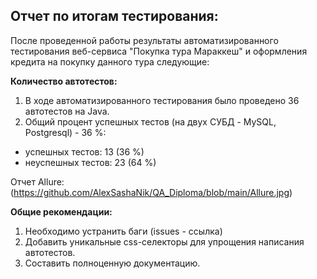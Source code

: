 ## Отчет по итогам тестирования:

После проведенной работы результаты автоматизированного тестирования веб-сервиса "Покупка тура Мараккеш" и оформления кредита на покупку данного тура следующие:

**Количество автотестов:**

1. В ходе автоматизированного тестирования было проведено 36 автотестов на Java. 
2. Общий процент успешных тестов (на двух СУБД - MySQL, Postgresql) - 36 %:

- успешных тестов: 13 (36 %)
- неуспешных тестов: 23 (64 %)

Отчет Allure:
(https://github.com/AlexSashaNik/QA_Diploma/blob/main/Allure.jpg)






**Общие рекомендации:**
1. Необходимо устранить баги (issues - ссылка)
2. Добавить уникальные css-селекторы для упрощения написания автотестов.
3. Составить полноценную документацию.


